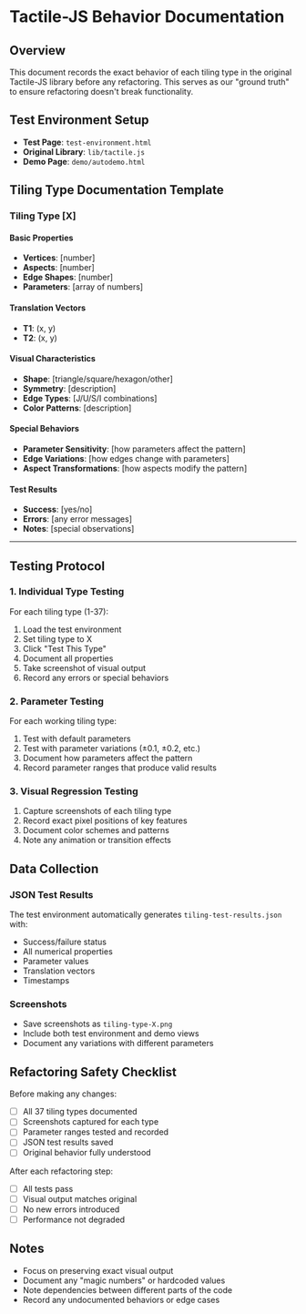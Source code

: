 # Tactile-JS Behavior Documentation

## Overview
This document records the exact behavior of each tiling type in the original Tactile-JS library before any refactoring. This serves as our "ground truth" to ensure refactoring doesn't break functionality.

## Test Environment Setup
- **Test Page**: `test-environment.html`
- **Original Library**: `lib/tactile.js`
- **Demo Page**: `demo/autodemo.html`

## Tiling Type Documentation Template

### Tiling Type [X]

#### Basic Properties
- **Vertices**: [number]
- **Aspects**: [number]
- **Edge Shapes**: [number]
- **Parameters**: [array of numbers]

#### Translation Vectors
- **T1**: (x, y)
- **T2**: (x, y)

#### Visual Characteristics
- **Shape**: [triangle/square/hexagon/other]
- **Symmetry**: [description]
- **Edge Types**: [J/U/S/I combinations]
- **Color Patterns**: [description]

#### Special Behaviors
- **Parameter Sensitivity**: [how parameters affect the pattern]
- **Edge Variations**: [how edges change with parameters]
- **Aspect Transformations**: [how aspects modify the pattern]

#### Test Results
- **Success**: [yes/no]
- **Errors**: [any error messages]
- **Notes**: [special observations]

---

## Testing Protocol

### 1. Individual Type Testing
For each tiling type (1-37):
1. Load the test environment
2. Set tiling type to X
3. Click "Test This Type"
4. Document all properties
5. Take screenshot of visual output
6. Record any errors or special behaviors

### 2. Parameter Testing
For each working tiling type:
1. Test with default parameters
2. Test with parameter variations (±0.1, ±0.2, etc.)
3. Document how parameters affect the pattern
4. Record parameter ranges that produce valid results

### 3. Visual Regression Testing
1. Capture screenshots of each tiling type
2. Record exact pixel positions of key features
3. Document color schemes and patterns
4. Note any animation or transition effects

## Data Collection

### JSON Test Results
The test environment automatically generates `tiling-test-results.json` with:
- Success/failure status
- All numerical properties
- Parameter values
- Translation vectors
- Timestamps

### Screenshots
- Save screenshots as `tiling-type-X.png`
- Include both test environment and demo views
- Document any variations with different parameters

## Refactoring Safety Checklist

Before making any changes:
- [ ] All 37 tiling types documented
- [ ] Screenshots captured for each type
- [ ] Parameter ranges tested and recorded
- [ ] JSON test results saved
- [ ] Original behavior fully understood

After each refactoring step:
- [ ] All tests pass
- [ ] Visual output matches original
- [ ] No new errors introduced
- [ ] Performance not degraded

## Notes
- Focus on preserving exact visual output
- Document any "magic numbers" or hardcoded values
- Note dependencies between different parts of the code
- Record any undocumented behaviors or edge cases
